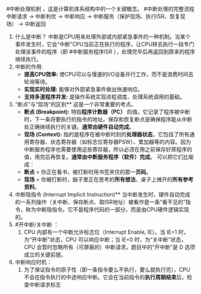 #中断处理机制 ，这是计算机体系结构中的一个关键概念。
#中断处理的完整流程 
	中断请求 -> 中断判优 -> 中断响应 -> 中断服务（保护现场、执行ISR、恢复现场） -> 中断返回
1. 什么是中断？
	中断是CPU用来处理外部或内部紧急事件的一种机制。当某个事件发生时，它会“中断”CPU当前正在执行的程序，让CPU转去执行一段专门处理该事件的程序（即 #中断服务程序ISR ），处理完毕后再返回到原来的程序继续执行。
2. 中断的作用:
	*   **提高CPU效率:** 使CPU可以与慢速的I/O设备并行工作，而不是浪费时间去轮询等待。
	*   **实现实时处理:** 能够对外部紧急事件做出快速响应。
	*   **支持多道程序并发:** 是操作系统实现进程调度、处理系统调用的基础。
3. “断点”与“现场”的区别**
		这是一个非常重要的考点。
	*   **断点 (Breakpoint):** 特指**程序计数器（PC）** 的值。它记录了程序被中断时，下一条将要执行的指令的地址。保存和恢复断点是确保程序能从中断处正确继续执行的关键。**通常由硬件自动完成**。
	*   **现场 (Context):** 指的是程序在被中断时刻的**处理器状态**，它包括了所有通用寄存器、状态寄存器（如标志位寄存器PSW）、累加器等的内容。因为中断服务程序也需要使用这些寄存器，所以必须在用之前保存好原程序的值，用完后再恢复。**通常由中断服务程序（软件）完成**。
		可以把它们比喻成：
	*   **断点** = 你正在看书，被打断时用书签夹住的那一**页码**。
	*   **现场** = 你被打断时，脑子里正在思考的**所有想法**、桌子上摊开的**所有参考资料**。
4. 中断隐指令 (Interrupt Implicit Instruction)**
	当中断发生时，硬件自动完成的一系列操作（关中断、保存断点、取ISR地址）被看作是一条“看不见的”指令，称为中断隐指令。它不是程序代码的一部分，而是由CPU硬件逻辑实现的。
5. #开中断/关中断 ：
	1. CPU 内部有一个中断允许标志位（Interrupt Enable, IE）。当 IE=1 时，为“开中断”状态，CPU 可以响应中断；当 IE=0 时，为“关中断”状态，CPU 会暂时忽略所有（可屏蔽的）中断请求。题目中的“开中断”是 D 选项成立的关键前提。
6. 中断响应时机：
	1. 为了保证指令的原子性（即一条指令要么不执行，要么就执行完），CPU 不会在指令执行的中途响应中断。它会在当前指令的**执行周期结束**后，检查中断请求标志
